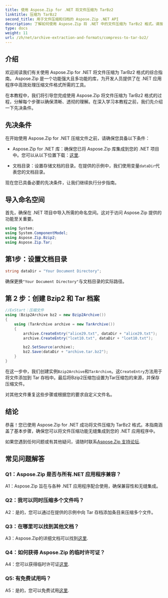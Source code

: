 ```yaml
---
title: 使用 Aspose.Zip for .NET 将文件压缩为 TarBz2
linktitle: 压缩为 TarBz2
second_title: 用于文件压缩和归档的 Aspose.Zip .NET API
description: 了解如何使用 Aspose.Zip 将 .NET 中的文件压缩为 TarBz2 格式。请按照我们的分步指南进行高效的文件压缩。
type: docs
weight: 11
url: /zh/net/archive-extraction-and-formats/compress-to-tar-bz2/
---
```

## 介绍

欢迎阅读我们有关使用 Aspose.Zip for .NET 将文件压缩为 TarBz2 格式的综合指南。 Aspose.Zip 是一个功能强大且多功能的库，为开发人员提供了在 .NET 应用程序中高效处理压缩文件格式所需的工具。

在本教程中，我们将引导您完成使用 Aspose.Zip 将文件压缩为 TarBz2 格式的过程，分解每个步骤以确保清晰、透彻的理解。在深入学习本教程之前，我们先介绍一下先决条件。

## 先决条件

在开始使用 Aspose.Zip for .NET 压缩文件之前，请确保您具备以下条件：

-  Aspose.Zip for .NET 库：确保您已将 Aspose.Zip 库集成到您的 .NET 项目中。您可以从以下位置下载：[这里](https://releases.aspose.com/zip/net/).

- 文档目录：设置存储文档的目录。在提供的示例中，我们使用变量`dataDir`代表您的文档目录。

现在您已具备必要的先决条件，让我们继续执行分步指南。

## 导入命名空间

首先，确保在 .NET 项目中导入所需的命名空间。这对于访问 Aspose.Zip 提供的功能至关重要。

```csharp
using System;
using System.ComponentModel;
using Aspose.Zip.Bzip2;
using Aspose.Zip.Tar;
```

## 第1步：设置文档目录

```csharp
string dataDir = "Your Document Directory";
```

确保更换`"Your Document Directory"`与文档目录的实际路径。

## 第 2 步：创建 Bzip2 和 Tar 档案

```csharp
//ExStart：压缩文件
using (Bzip2Archive bz2 = new Bzip2Archive())
{
    using (TarArchive archive = new TarArchive())
    {
        archive.CreateEntry("alice29.txt", dataDir + "alice29.txt");
        archive.CreateEntry("lcet10.txt", dataDir + "lcet10.txt");

        bz2.SetSource(archive);
        bz2.Save(dataDir + "archive.tar.bz2");
    }
}
```

在这一步中，我们创建实例`Bzip2Archive`和`TarArchive`。这`CreateEntry`方法用于将文件添加到 Tar 存档中。最后将Bzip2压缩包设置为Tar压缩包的来源，并保存压缩文件。

对其他文件重复这些步骤或根据您的要求自定义文件名。

## 结论

恭喜！您已使用 Aspose.Zip for .NET 成功将文件压缩为 TarBz2 格式。本指南涵盖了基本步骤，确保您可以将文件压缩功能无缝集成到您的 .NET 应用程序中。

如果您遇到任何问题或有其他疑问，请随时联系[Aspose.Zip 支持论坛](https://forum.aspose.com/c/zip/37).

## 常见问题解答

### Q1：Aspose.Zip 是否与所有.NET 应用程序兼容？

A1：Aspose.Zip 旨在与各种 .NET 应用程序配合使用，确保兼容性和无缝集成。

### Q2：我可以同时压缩多个文件吗？

A2：是的，您可以通过在提供的示例中向 Tar 存档添加条目来压缩多个文件。

### Q3：在哪里可以找到其他文档？

 A3：Aspose.Zip的详细文档可以找到[这里](https://reference.aspose.com/zip/net/).

### Q4：如何获得 Aspose.Zip 的临时许可证？

 A4：您可以获得临时许可证[这里](https://purchase.aspose.com/temporary-license/).

### Q5: 有免费试用吗？

 A5：是的，您可以免费试用[这里](https://releases.aspose.com/).